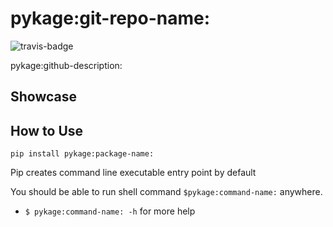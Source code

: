 # pykage:git-repo-name:
![travis-badge](https://travis-ci.org/pykage:github-username:/pykage:git-repo-name:.svg?branch=master)

pykage:github-description:

## Showcase

<!--You picture won't show on pypi if you use relative path.-->
<!--If you want to add any image, please add the image to readme_assets folder and add the filename as below-->
<!--![some show case picture](https://raw.githubusercontent.com/pykage:github-username:/pykage:git-repo-name:/master/readme_assets/showcasePicture.png)-->


## How to Use


`pip install pykage:package-name:`

<!--

add some help here 

```python

```

-->



Pip creates command line executable entry point by default

You should be able to run shell command `$pykage:command-name:` anywhere.

<!--
add some command help here


- `$ pykage:command-name: -i filename`
    - output: `hello world`

-->

- `$ pykage:command-name: -h` for more help

